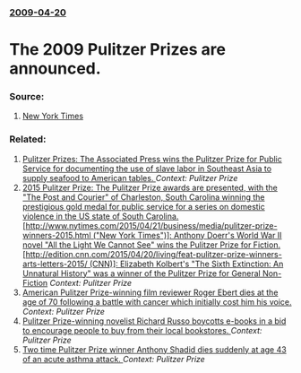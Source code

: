 ### [2009-04-20](/news/2009/04/20/index.md)

#  The 2009 Pulitzer Prizes are announced. 




### Source:

1. [New York Times](http://www.nytimes.com/2009/04/21/business/media/21pulitzer.html?_r=1&hp)

### Related:

1. [Pulitzer Prizes: The Associated Press wins the Pulitzer Prize for Public Service for documenting the use of slave labor in Southeast Asia to supply seafood to American tables. ](/news/2016/04/18/pulitzer-prizes-the-associated-press-wins-the-pulitzer-prize-for-public-service-for-documenting-the-use-of-slave-labor-in-southeast-asia-to.md) _Context: Pulitzer Prize_
2. [2015 Pulitzer Prize: The Pulitzer Prize awards are presented, with the "The Post and Courier" of Charleston, South Carolina winning the prestigious gold medal for public service for a series on domestic violence in the US state of South Carolina. [http://www.nytimes.com/2015/04/21/business/media/pulitzer-prize-winners-2015.html ("New York Times")]: Anthony Doerr's World War II novel "All the Light We Cannot See" wins the Pulitzer Prize for Fiction. [http://edition.cnn.com/2015/04/20/living/feat-pulitzer-prize-winners-arts-letters-2015/ (CNN)]: Elizabeth Kolbert's "The Sixth Extinction: An Unnatural History" was a winner of the Pulitzer Prize for General Non-Fiction](/news/2015/04/20/2015-pulitzer-prize-the-pulitzer-prize-awards-are-presented-with-the-the-post-and-courier-of-charleston-south-carolina-winning-the-pres.md) _Context: Pulitzer Prize_
3. [American Pulitzer Prize-winning film reviewer Roger Ebert dies at the age of 70 following a battle with cancer which initially cost him his voice. ](/news/2013/04/4/american-pulitzer-prize-winning-film-reviewer-roger-ebert-dies-at-the-age-of-70-following-a-battle-with-cancer-which-initially-cost-him-his.md) _Context: Pulitzer Prize_
4. [Pulitzer Prize-winning novelist Richard Russo boycotts e-books in a bid to encourage people to buy from their local bookstores. ](/news/2012/06/26/pulitzer-prize-winning-novelist-richard-russo-boycotts-e-books-in-a-bid-to-encourage-people-to-buy-from-their-local-bookstores.md) _Context: Pulitzer Prize_
5. [Two time Pulitzer Prize winner Anthony Shadid dies suddenly at age 43 of an acute asthma attack. ](/news/2012/02/16/two-time-pulitzer-prize-winner-anthony-shadid-dies-suddenly-at-age-43-of-an-acute-asthma-attack.md) _Context: Pulitzer Prize_
